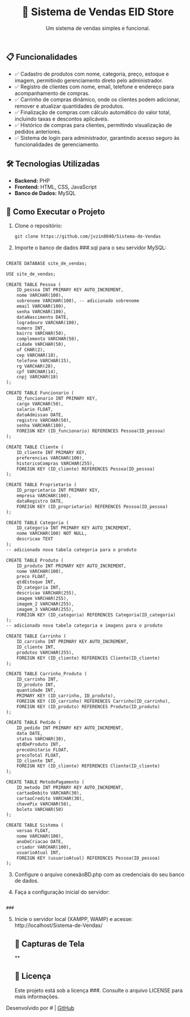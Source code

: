 <header>
    <h1>🛒 Sistema de Vendas EID Store</h1>
    <p>Um sistema de vendas simples e funcional.</p>
</header>

  <h2>📋 Funcionalidades</h2>
    <ul>
        <li>✅ Cadastro de produtos com nome, categoria, preço, estoque e imagem, permitindo gerenciamento direto pelo administrador.</li>
        <li>✅ Registro de clientes com nome, email, telefone e endereço para acompanhamento de compras.</li>
        <li>✅ Carrinho de compras dinâmico, onde os clientes podem adicionar, remover e atualizar quantidades de produtos.</li>
        <li>✅ Finalização de compras com cálculo automático do valor total, incluindo taxas e descontos aplicáveis.</li>
        <li>✅ Histórico de compras para clientes, permitindo visualização de pedidos anteriores.</li>      
        <li>✅ Sistema de login para administrador, garantindo acesso seguro às funcionalidades de gerenciamento.</li>
    </ul>
    <h2> 🛠️ Tecnologias Utilizadas</h2>
    <ul>
        <li><strong>Backend:</strong> PHP</li>
        <li><strong>Frontend:</strong> HTML, CSS, JavaScript</li>
        <li><strong>Banco de Dados:</strong> MySQL</li>
    </ul>
    <h2>🚀 Como Executar o Projeto</h2>
   


1. Clone o repositório:
   ```html
   git clone https://github.com/jvzin8040/Sistema-de-Vendas
   ```

2. Importe o banco de dados ###.sql para o seu servidor MySQL:

```html

CREATE DATABASE site_de_vendas;

USE site_de_vendas;

CREATE TABLE Pessoa (
    ID_pessoa INT PRIMARY KEY AUTO_INCREMENT,
    nome VARCHAR(100),
    sobrenome VARCHAR(100), -- adicionado sobrenome
    email VARCHAR(100),
    senha VARCHAR(100),
    dataNascimento DATE,
    logradouro VARCHAR(100),
    numero INT,
    bairro VARCHAR(50),
    complemento VARCHAR(50),
    cidade VARCHAR(50),
    uf CHAR(2),
    cep VARCHAR(10),
    telefone VARCHAR(15),
    rg VARCHAR(20),
    cpf VARCHAR(14),
    cnpj VARCHAR(18)
);

CREATE TABLE Funcionario (
    ID_funcionario INT PRIMARY KEY,
    cargo VARCHAR(50),
    salario FLOAT,
    dataAdmissao DATE,
    registro VARCHAR(50),
    senha VARCHAR(100),
    FOREIGN KEY (ID_funcionario) REFERENCES Pessoa(ID_pessoa)
);

CREATE TABLE Cliente (
    ID_cliente INT PRIMARY KEY,
    preferencias VARCHAR(100),
    historicoCompras VARCHAR(255),
    FOREIGN KEY (ID_cliente) REFERENCES Pessoa(ID_pessoa)
);

CREATE TABLE Proprietario (
    ID_proprietario INT PRIMARY KEY,
    empresa VARCHAR(100),
    dataRegistro DATE,
    FOREIGN KEY (ID_proprietario) REFERENCES Pessoa(ID_pessoa)
);

CREATE TABLE Categoria (
    ID_categoria INT PRIMARY KEY AUTO_INCREMENT,
    nome VARCHAR(100) NOT NULL,
    descricao TEXT
);
-- adicionado nova tabela categoria para o produto

CREATE TABLE Produto (
    ID_produto INT PRIMARY KEY AUTO_INCREMENT,
    nome VARCHAR(100),
    preco FLOAT,
    qtdEstoque INT,
    ID_categoria INT,
    descricao VARCHAR(255),
    imagem VARCHAR(255),
    imagem_2 VARCHAR(255),
    imagem_3 VARCHAR(255),
    FOREIGN KEY (ID_categoria) REFERENCES Categoria(ID_categoria)
);
-- adicionado nova tabela categoria e imagens para o produto

CREATE TABLE Carrinho (
    ID_carrinho INT PRIMARY KEY AUTO_INCREMENT,
    ID_cliente INT,
    produtos VARCHAR(255),
    FOREIGN KEY (ID_cliente) REFERENCES Cliente(ID_cliente)
);

CREATE TABLE Carrinho_Produto (
    ID_carrinho INT,
    ID_produto INT,
    quantidade INT,
    PRIMARY KEY (ID_carrinho, ID_produto),
    FOREIGN KEY (ID_carrinho) REFERENCES Carrinho(ID_carrinho),
    FOREIGN KEY (ID_produto) REFERENCES Produto(ID_produto)
);

CREATE TABLE Pedido (
    ID_pedido INT PRIMARY KEY AUTO_INCREMENT,
    data DATE,
    status VARCHAR(30),
    qtdDeProduto INT,
    precoUnitario FLOAT,
    precoTotal FLOAT,
    ID_cliente INT,
    FOREIGN KEY (ID_cliente) REFERENCES Cliente(ID_cliente)
);

CREATE TABLE MetodoPagamento (
    ID_metodo INT PRIMARY KEY AUTO_INCREMENT,
    cartaoDebito VARCHAR(30),
    cartaoCredito VARCHAR(30),
    chavePix VARCHAR(50),
    boleto VARCHAR(50)
);

CREATE TABLE Sistema (    
    versao FLOAT,
    nome VARCHAR(100),
    anoDeCriacao DATE,
    criador VARCHAR(100),
    usuarioAtual INT,
    FOREIGN KEY (usuarioAtual) REFERENCES Pessoa(ID_pessoa)
);

```

3. Configure o arquivo conexãoBD.php com as credenciais do seu banco de dados.

4. Faça a configuração inicial do servidor:

```html

###

```

5. Inicie o servidor local (XAMPP, WAMP) e acesse:
   http://localhost/Sistema-de-Vendas/
    </pre>

    <h2>📸 Capturas de Tela</h2>
    <p>**</p>

    <h2>📄 Licença</h2>
    <p>Este projeto está sob a licença ###. Consulte o arquivo LICENSE para mais informações.</p>


<footer>
    <p>Desenvolvido por # | <a href="https://github.com/jvzin8040/Sistema-de-Vendas">GitHub</a></p>
</footer>
